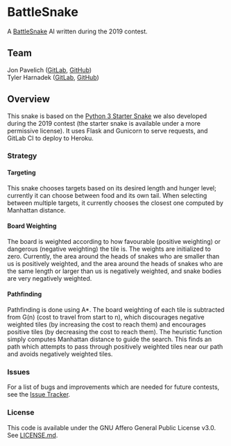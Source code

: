 # BattleSnake
A [BattleSnake](https://battlesnake.io) AI written during the 2019 contest.

## Team
Jon Pavelich ([GitLab](https://gitlab.com/jonpavelich), [GitHub](https://github.com/jonpavelich))  
Tyler Harnadek ([GitLab](https://gitlab.com/tharnadek), [GitHub](https://gitlab.com/tharnadek))

## Overview
This snake is based on the [Python 3 Starter Snake](https://github.com/jonpavelich/battlesnake-python3-starter) we also developed during the 2019 contest (the starter snake is available under a more permissive license). It uses Flask and Gunicorn to serve requests, and GitLab CI to deploy to Heroku.

### Strategy
#### Targeting
This snake chooses targets based on its desired length and hunger level; currently it can choose between food and its own tail. When selecting between multiple targets, it currently chooses the closest one computed by Manhattan distance. 

#### Board Weighting 
The board is weighted according to how favourable (positive weighting) or dangerous (negative weighting) the tile is. The weights are initialized to zero. Currently, the area around the heads of snakes who are smaller than us is positively weighted, and the area around the heads of snakes who are the same length or larger than us is negatively weighted, and snake bodies are very negatively weighted. 

#### Pathfinding
Pathfinding is done using A*. The board weighting of each tile is subtracted from G(n) (cost to travel from start to n), which discourages negative weighted tiles (by increasing the cost to reach them) and encourages positive tiles (by decreasing the cost to reach them). The heuristic function simply computes Manhattan distance to guide the search. This finds an path which attempts to pass through positively weighted tiles near our path and avoids negatively weighted tiles.

### Issues
For a list of bugs and improvements which are needed for future contests, see the [Issue Tracker](https://gitlab.com/jonpavelich/battlesnake/issues).

### License
This code is available under the GNU Affero General Public License v3.0. See [LICENSE.md](LICENSE.md).
